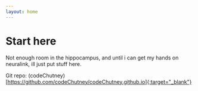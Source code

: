 ```yaml
---
layout: home
---
```


# Start here

Not enough room in the hippocampus, and until i can get my hands on neuralink, ill just put stuff here.

Git repo: (codeChutney)[https://github.com/codeChutney/codeChutney.github.io]{:target="_blank"}